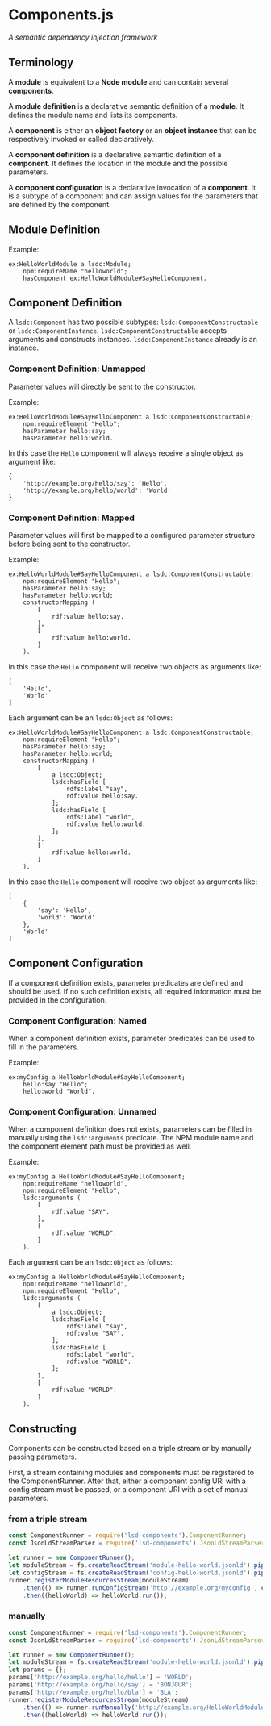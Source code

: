 # Components.js

_A semantic dependency injection framework_

## Terminology
A **module** is equivalent to a **Node module** and can contain several **components**.

A **module definition** is a declarative semantic definition of a **module**.
It defines the module name and lists its components.

A **component** is either an **object factory** or an **object instance** that can be respectively invoked or called declaratively.

A **component definition** is a declarative semantic definition of a **component**.
It defines the location in the module and the possible parameters.

A **component configuration** is a declarative invocation of a **component**.
It is a subtype of a component and can assign values for the parameters that are defined by the component.

## Module Definition

Example:
```
ex:HelloWorldModule a lsdc:Module;
    npm:requireName "helloworld";
    hasComponent ex:HelloWorldModule#SayHelloComponent.
```

## Component Definition

A `lsdc:Component` has two possible subtypes: `lsdc:ComponentConstructable` or `lsdc:ComponentInstance`.
`lsdc:ComponentConstructable` accepts arguments and constructs instances.
`lsdc:ComponentInstance` already is an instance.

### Component Definition: Unmapped

Parameter values will directly be sent to the constructor.

Example:
```
ex:HelloWorldModule#SayHelloComponent a lsdc:ComponentConstructable;
    npm:requireElement "Hello";
    hasParameter hello:say;
    hasParameter hello:world.
```

In this case the `Hello` component will always receive a single object as argument like:
```
{
    'http://example.org/hello/say': 'Hello',
    'http://example.org/hello/world': 'World'
}
```

### Component Definition: Mapped

Parameter values will first be mapped to a configured parameter structure before being sent to the constructor.

Example:
```
ex:HelloWorldModule#SayHelloComponent a lsdc:ComponentConstructable;
    npm:requireElement "Hello";
    hasParameter hello:say;
    hasParameter hello:world;
    constructorMapping (
        [
            rdf:value hello:say.
        ],
        [
            rdf:value hello:world.
        ]
    ).
```
In this case the `Hello` component will receive two objects as arguments like:
```
[
    'Hello',
    'World'
]
```

Each argument can be an `lsdc:Object` as follows:
```
ex:HelloWorldModule#SayHelloComponent a lsdc:ComponentConstructable;
    npm:requireElement "Hello";
    hasParameter hello:say;
    hasParameter hello:world;
    constructorMapping (
        [
            a lsdc:Object;
            lsdc:hasField [
                rdfs:label "say",
                rdf:value hello:say.                
            ];
            lsdc:hasField [
                rdfs:label "world",
                rdf:value hello:world.                
            ];
        ],
        [
            rdf:value hello:world.
        ]
    ).
```
In this case the `Hello` component will receive two object as arguments like:
```
[
    {
        'say': 'Hello',
        'world': 'World'
    },
    'World'
]
```

## Component Configuration

If a component definition exists, parameter predicates are defined and should be used.
If no such definition exists, all required information must be provided in the configuration.

### Component Configuration: Named

When a component definition exists, parameter predicates can be used to fill in the parameters.

Example:
```
ex:myConfig a HelloWorldModule#SayHelloComponent;
    hello:say "Hello";
    hello:world "World".
```

### Component Configuration: Unnamed

When a component definition does not exists, parameters can be filled in manually using the `lsdc:arguments` predicate.
The NPM module name and the component element path must be provided as well.

Example:
```
ex:myConfig a HelloWorldModule#SayHelloComponent;
    npm:requireName "helloworld",
    npm:requireElement "Hello",
    lsdc:arguments (
        [
            rdf:value "SAY".
        ],
        [
            rdf:value "WORLD".
        ]
    ).
```

Each argument can be an `lsdc:Object` as follows:
```
ex:myConfig a HelloWorldModule#SayHelloComponent;
    npm:requireName "helloworld",
    npm:requireElement "Hello",
    lsdc:arguments (
        [
            a lsdc:Object;
            lsdc:hasField [
                rdfs:label "say",
                rdf:value "SAY".                
            ];
            lsdc:hasField [
                rdfs:label "world",
                rdf:value "WORLD".                
            ];
        ],
        [
            rdf:value "WORLD".
        ]
    ).
```

## Constructing

Components can be constructed based on a triple stream or by manually passing parameters.

First, a stream containing modules and components must be registered to the ComponentRunner.
After that, either a component config URI with a config stream must be passed,
or a component URI with a set of manual parameters.

### from a triple stream
```javascript
const ComponentRunner = require('lsd-components').ComponentRunner;
const JsonLdStreamParser = require('lsd-components').JsonLdStreamParser;

let runner = new ComponentRunner();
let moduleStream = fs.createReadStream('module-hello-world.jsonld').pipe(new JsonLdStreamParser());
let configStream = fs.createReadStream('config-hello-world.jsonld').pipe(new JsonLdStreamParser());
runner.registerModuleResourcesStream(moduleStream)
    .then(() => runner.runConfigStream('http://example.org/myconfig', configStream))
    .then((helloWorld) => helloWorld.run());
```

### manually
```javascript
const ComponentRunner = require('lsd-components').ComponentRunner;
const JsonLdStreamParser = require('lsd-components').JsonLdStreamParser;

let runner = new ComponentRunner();
let moduleStream = fs.createReadStream('module-hello-world.jsonld').pipe(new JsonLdStreamParser());
let params = {};
params['http://example.org/hello/hello'] = 'WORLD';
params['http://example.org/hello/say'] = 'BONJOUR';
params['http://example.org/hello/bla'] = 'BLA';
runner.registerModuleResourcesStream(moduleStream)
    .then(() => runner.runManually('http://example.org/HelloWorldModule#SayHelloComponent, params))
    .then((helloWorld) => helloWorld.run());
```